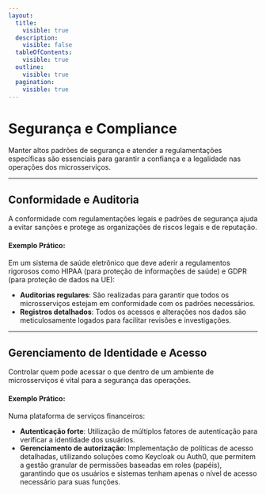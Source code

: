 ```yaml
---
layout:
  title:
    visible: true
  description:
    visible: false
  tableOfContents:
    visible: true
  outline:
    visible: true
  pagination:
    visible: true
---
```


# Segurança e Compliance

Manter altos padrões de segurança e atender a regulamentações específicas são essenciais para garantir a confiança e a legalidade nas operações dos microsserviços.

***

## Conformidade e Auditoria

A conformidade com regulamentações legais e padrões de segurança ajuda a evitar sanções e protege as organizações de riscos legais e de reputação.

#### Exemplo Prático:

Em um sistema de saúde eletrônico que deve aderir a regulamentos rigorosos como HIPAA (para proteção de informações de saúde) e GDPR (para proteção de dados na UE):

* **Auditorias regulares**: São realizadas para garantir que todos os microsserviços estejam em conformidade com os padrões necessários.
* **Registros detalhados**: Todos os acessos e alterações nos dados são meticulosamente logados para facilitar revisões e investigações.

***

## Gerenciamento de Identidade e Acesso

Controlar quem pode acessar o que dentro de um ambiente de microsserviços é vital para a segurança das operações.

#### Exemplo Prático:

Numa plataforma de serviços financeiros:

* **Autenticação forte**: Utilização de múltiplos fatores de autenticação para verificar a identidade dos usuários.
* **Gerenciamento de autorização**: Implementação de políticas de acesso detalhadas, utilizando soluções como Keycloak ou Auth0, que permitem a gestão granular de permissões baseadas em roles (papéis), garantindo que os usuários e sistemas tenham apenas o nível de acesso necessário para suas funções.
